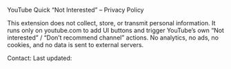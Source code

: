 YouTube Quick “Not Interested” – Privacy Policy

This extension does not collect, store, or transmit personal information.
It runs only on youtube.com to add UI buttons and trigger YouTube’s own
“Not interested” / “Don’t recommend channel” actions. No analytics, no ads,
no cookies, and no data is sent to external servers.

Contact: <your email>
Last updated: <YYYY-MM-DD>
